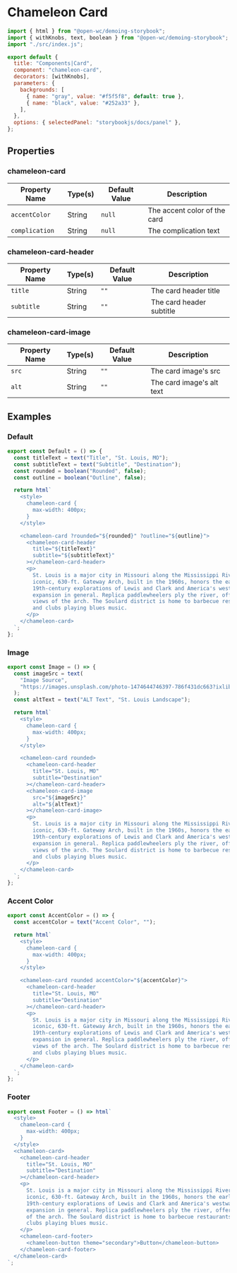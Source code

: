 # Chameleon Card

```js script
import { html } from "@open-wc/demoing-storybook";
import { withKnobs, text, boolean } from "@open-wc/demoing-storybook";
import "./src/index.js";

export default {
  title: "Components|Card",
  component: "chameleon-card",
  decorators: [withKnobs],
  parameters: {
    backgrounds: [
      { name: "gray", value: "#f5f5f8", default: true },
      { name: "black", value: "#252a33" },
    ],
  },
  options: { selectedPanel: "storybookjs/docs/panel" },
};
```

## Properties

### chameleon-card

| Property Name  | Type(s) | Default Value | Description                  |
| -------------- | ------- | ------------- | ---------------------------- |
| `accentColor`  | String  | `null`        | The accent color of the card |
| `complication` | String  | `null`        | The complication text        |

### chameleon-card-header

| Property Name | Type(s) | Default Value | Description              |
| ------------- | ------- | ------------- | ------------------------ |
| `title`       | String  | `""`          | The card header title    |
| `subtitle`    | String  | `""`          | The card header subtitle |

### chameleon-card-image

| Property Name | Type(s) | Default Value | Description               |
| ------------- | ------- | ------------- | ------------------------- |
| `src`         | String  | `""`          | The card image's src      |
| `alt`         | String  | `""`          | The card image's alt text |

## Examples

### Default

```js preview-story
export const Default = () => {
  const titleText = text("Title", "St. Louis, MO");
  const subtitleText = text("Subtitle", "Destination");
  const rounded = boolean("Rounded", false);
  const outline = boolean("Outline", false);

  return html`
    <style>
      chameleon-card {
        max-width: 400px;
      }
    </style>

    <chameleon-card ?rounded="${rounded}" ?outline="${outline}">
      <chameleon-card-header
        title="${titleText}"
        subtitle="${subtitleText}"
      ></chameleon-card-header>
      <p>
        St. Louis is a major city in Missouri along the Mississippi River. Its
        iconic, 630-ft. Gateway Arch, built in the 1960s, honors the early
        19th-century explorations of Lewis and Clark and America's westward
        expansion in general. Replica paddlewheelers ply the river, offering
        views of the arch. The Soulard district is home to barbecue restaurants
        and clubs playing blues music.
      </p>
    </chameleon-card>
  `;
};
```

### Image

```js preview-story
export const Image = () => {
  const imageSrc = text(
    "Image Source",
    "https://images.unsplash.com/photo-1474644746397-786f431dc663?ixlib=rb-1.2.1&ixid=eyJhcHBfaWQiOjEyMDd9&auto=format&fit=crop&w=1080&q=80"
  );
  const altText = text("ALT Text", "St. Louis Landscape");

  return html`
    <style>
      chameleon-card {
        max-width: 400px;
      }
    </style>

    <chameleon-card rounded>
      <chameleon-card-header
        title="St. Louis, MO"
        subtitle="Destination"
      ></chameleon-card-header>
      <chameleon-card-image
        src="${imageSrc}"
        alt="${altText}"
      ></chameleon-card-image>
      <p>
        St. Louis is a major city in Missouri along the Mississippi River. Its
        iconic, 630-ft. Gateway Arch, built in the 1960s, honors the early
        19th-century explorations of Lewis and Clark and America's westward
        expansion in general. Replica paddlewheelers ply the river, offering
        views of the arch. The Soulard district is home to barbecue restaurants
        and clubs playing blues music.
      </p>
    </chameleon-card>
  `;
};
```

### Accent Color

```js preview-story
export const AccentColor = () => {
  const accentColor = text("Accent Color", "");

  return html`
    <style>
      chameleon-card {
        max-width: 400px;
      }
    </style>

    <chameleon-card rounded accentColor="${accentColor}">
      <chameleon-card-header
        title="St. Louis, MO"
        subtitle="Destination"
      ></chameleon-card-header>
      <p>
        St. Louis is a major city in Missouri along the Mississippi River. Its
        iconic, 630-ft. Gateway Arch, built in the 1960s, honors the early
        19th-century explorations of Lewis and Clark and America's westward
        expansion in general. Replica paddlewheelers ply the river, offering
        views of the arch. The Soulard district is home to barbecue restaurants
        and clubs playing blues music.
      </p>
    </chameleon-card>
  `;
};
```

### Footer

```js preview-story
export const Footer = () => html`
  <style>
    chameleon-card {
      max-width: 400px;
    }
  </style>
  <chameleon-card>
    <chameleon-card-header
      title="St. Louis, MO"
      subtitle="Destination"
    ></chameleon-card-header>
    <p>
      St. Louis is a major city in Missouri along the Mississippi River. Its
      iconic, 630-ft. Gateway Arch, built in the 1960s, honors the early
      19th-century explorations of Lewis and Clark and America's westward
      expansion in general. Replica paddlewheelers ply the river, offering views
      of the arch. The Soulard district is home to barbecue restaurants and
      clubs playing blues music.
    </p>
    <chameleon-card-footer>
      <chameleon-button theme="secondary">Button</chameleon-button>
    </chameleon-card-footer>
  </chameleon-card>
`;
```
